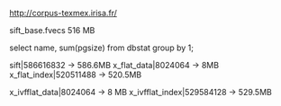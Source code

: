 
http://corpus-texmex.irisa.fr/

sift_base.fvecs 516 MB

select name, sum(pgsize) from dbstat group by 1;

sift|586616832 -> 586.6MB
x_flat_data|8024064 -> 8MB
x_flat_index|520511488 -> 520.5MB

x_ivfflat_data|8024064 -> 8 MB
x_ivfflat_index|529584128 -> 529.5MB
